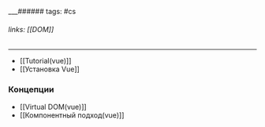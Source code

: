 
___###### tags: #cs 
###### links: [[DOM]]
___
- [[Tutorial(vue)]]
- [[Установка Vue]]

### Концепции
- [[Virtual DOM(vue)]]
- [[Компонентный подход(vue)]]
